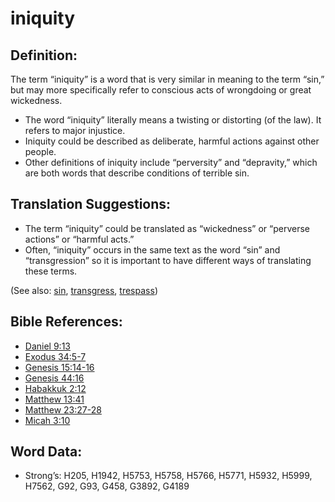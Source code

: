 # iniquity

## Definition:

The term “iniquity” is a word that is very similar in meaning to the term “sin,” but may more specifically refer to conscious acts of wrongdoing or great wickedness.

* The word “iniquity” literally means a twisting or distorting (of the law). It refers to major injustice.
* Iniquity could be described as deliberate, harmful actions against other people.
* Other definitions of iniquity include “perversity” and “depravity,” which are both words that describe conditions of terrible sin.

## Translation Suggestions:

* The term “iniquity” could be translated as “wickedness” or “perverse actions” or “harmful acts.”
* Often, “iniquity” occurs in the same text as the word “sin” and “transgression” so it is important to have different ways of translating these terms.

(See also: [sin](../kt/sin.md), [transgress](../kt/transgression.md), [trespass](../kt/trespass.md))

## Bible References:

* [Daniel 9:13](rc://en/tn/help/dan/09/13)
* [Exodus 34:5-7](rc://en/tn/help/exo/34/05)
* [Genesis 15:14-16](rc://en/tn/help/gen/15/14)
* [Genesis 44:16](rc://en/tn/help/gen/44/16)
* [Habakkuk 2:12](rc://en/tn/help/hab/02/12)
* [Matthew 13:41](rc://en/tn/help/mat/13/41)
* [Matthew 23:27-28](rc://en/tn/help/mat/23/27)
* [Micah 3:10](rc://en/tn/help/mic/03/10)

## Word Data:

* Strong’s: H205, H1942, H5753, H5758, H5766, H5771, H5932, H5999, H7562, G92, G93, G458, G3892, G4189
